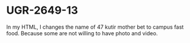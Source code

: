# UGR-2649-13
In my HTML, I changes the name of 47 kutir mother bet to campus fast food. Because some are not willing to have photo and video.
